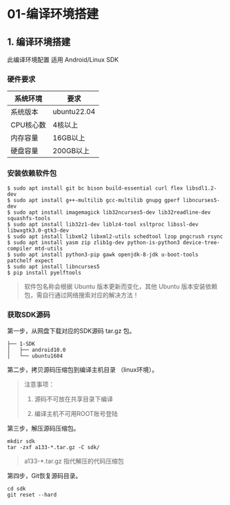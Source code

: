 # 01-编译环境搭建




## 1. 编译环境搭建

此编译环境配置 适用 Android/Linux SDK



### 硬件要求

| 系统环境  | 要求        |
| --------- | ----------- |
| 系统版本  | ubuntu22.04 |
| CPU核心数 | 4核以上     |
| 内存容量  | 16GB以上    |
| 硬盘容量  | 200GB以上   |



### 安装依赖软件包

```
$ sudo apt install git bc bison build-essential curl flex libsdl1.2-dev 
$ sudo apt install g++-multilib gcc-multilib gnupg gperf libncurses5-dev 
$ sudo apt install imagemagick lib32ncurses5-dev lib32readline-dev squashfs-tools 
$ sudo apt install lib32z1-dev liblz4-tool xsltproc libssl-dev libwxgtk3.0-gtk3-dev 
$ sudo apt install libxml2 libxml2-utils schedtool lzop pngcrush rsync 
$ sudo apt install yasm zip zlib1g-dev python-is-python3 device-tree-compiler mtd-utils
$ sudo apt install python3-pip gawk openjdk-8-jdk u-boot-tools patchelf expect
$ sudo apt install libncurses5
$ pip install pyelftools
```

> 软件包名称会根据 Ubuntu 版本更新而变化，其他 Ubuntu 版本安装依赖包，需自行通过网络搜索对应的解决方法！
>



### 获取SDK源码

第一步，从网盘下载对应的SDK源码 tar.gz 包。

```
├── 1-SDK
│   ├── android10.0
│   └── ubuntu1604
```



第二步，拷贝源码压缩包到编译主机目录 （linux环境）。

> 注意事项：
>
> 1. 源码不可放在共享目录下编译
>
> 2. 编译主机不可用ROOT账号登陆



第三步，解压源码压缩包。

```
mkdir sdk
tar -zxf a133-*.tar.gz -C sdk/
```

>a133-*.tar.gz 指代解压的代码压缩包



第四步，Git恢复源码目录。

```
cd sdk
git reset --hard
```







